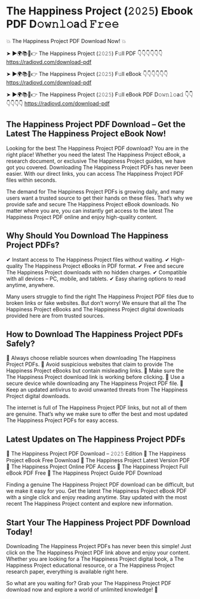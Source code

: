 # The Happiness Project (𝟸𝟶𝟸𝟻) Ebook PDF D𝚘𝚠𝚗𝚕𝚘a𝚍 𝙵𝚛𝚎𝚎

💥 The Happiness Project PDF Download Now! 💥

➤ ►🌍📚📱👉 The Happiness Project (𝟸𝟶𝟸𝟻) F𝚞ll PDF 👇👇👇👇👇👇
https://radiovd.com/download-pdf

➤ ►🌍📚📱👉 The Happiness Project (𝟸𝟶𝟸𝟻) F𝚞ll eBook 👇👇👇👇👇👇
https://radiovd.com/download-pdf

➤ ►🌍📚📱👉 The Happiness Project (𝟸𝟶𝟸𝟻) F𝚞ll eBook PDF D𝚘𝚠𝚗𝚕𝚘a𝚍 👇👇👇👇👇👇
https://radiovd.com/download-pdf

## The Happiness Project PDF Download – Get the Latest The Happiness Project eBook Now!

Looking for the best The Happiness Project PDF download? You are in the right place! Whether you need the latest The Happiness Project eBook, a research document, or exclusive The Happiness Project guides, we have got you covered. Downloading The Happiness Project PDFs has never been easier. With our direct links, you can access The Happiness Project PDF files within seconds.

The demand for The Happiness Project PDFs is growing daily, and many users want a trusted source to get their hands on these files. That’s why we provide safe and secure The Happiness Project eBook downloads. No matter where you are, you can instantly get access to the latest The Happiness Project PDF online and enjoy high-quality content.

## Why Should You Download The Happiness Project PDFs?

✔ Instant access to The Happiness Project files without waiting.
✔ High-quality The Happiness Project eBooks in PDF format.
✔ Free and secure The Happiness Project downloads with no hidden charges.
✔ Compatible with all devices – PC, mobile, and tablets.
✔ Easy sharing options to read anytime, anywhere.

Many users struggle to find the right The Happiness Project PDF files due to broken links or fake websites. But don’t worry! We ensure that all the The Happiness Project eBooks and The Happiness Project digital downloads provided here are from trusted sources.

## How to Download The Happiness Project PDFs Safely?

📌 Always choose reliable sources when downloading The Happiness Project PDFs.
📌 Avoid suspicious websites that claim to provide The Happiness Project eBooks but contain misleading links.
📌 Make sure the The Happiness Project download link is working before clicking.
📌 Use a secure device while downloading any The Happiness Project PDF file.
📌 Keep an updated antivirus to avoid unwanted threats from The Happiness Project digital downloads.

The internet is full of The Happiness Project PDF links, but not all of them are genuine. That’s why we make sure to offer the best and most updated The Happiness Project PDFs for easy access.

## Latest Updates on The Happiness Project PDFs

🔹 The Happiness Project PDF Download – 𝟸𝟶𝟸𝟻 Edition
🔹 The Happiness Project eBook Free Download
🔹 The Happiness Project Latest Version PDF
🔹 The Happiness Project Online PDF Access
🔹 The Happiness Project Full eBook PDF Free
🔹 The Happiness Project Guide PDF Download

Finding a genuine The Happiness Project PDF download can be difficult, but we make it easy for you. Get the latest The Happiness Project eBook PDF with a single click and enjoy reading anytime. Stay updated with the most recent The Happiness Project content and explore new information.

## Start Your The Happiness Project PDF Download Today!

Downloading The Happiness Project PDFs has never been this simple! Just click on the The Happiness Project PDF link above and enjoy your content. Whether you are looking for a The Happiness Project digital book, a The Happiness Project educational resource, or a The Happiness Project research paper, everything is available right here.

So what are you waiting for? Grab your The Happiness Project PDF download now and explore a world of unlimited knowledge! 🚀